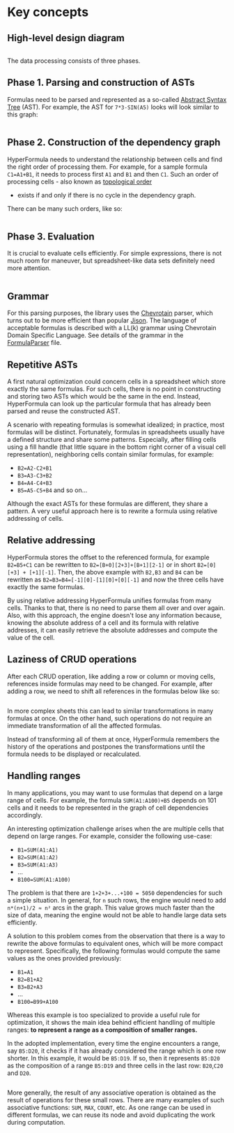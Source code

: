# Key concepts

## High-level design diagram

<img :src="$withBase('/hf-high-lvl-diagram.svg')">

The data processing consists of three phases.

## Phase 1. Parsing and construction of ASTs

Formulas need to be parsed and represented as a
so-called
[Abstract Syntax Tree](https://en.wikipedia.org/wiki/Abstract_syntax_tree)
(AST). For example, the AST for `7*3-SIN(A5)` looks will look
similar to this graph:

<img :src="$withBase('/ast.png')">

## Phase 2. Construction of the dependency graph

HyperFormula needs to understand the relationship between cells and
find the right order of processing them. For example, for a sample
formula `C1=A1+B1`, it needs to process first `A1` and `B1` and
then `C1`. Such an order of processing cells - also known as
[topological order](https://en.wikipedia.org/wiki/Topological_sorting)
- exists if and only if there is no cycle in the dependency graph.

There can be many such orders, like so:

<img :src="$withBase('/topsort.png')">

## Phase 3. Evaluation

It is crucial to evaluate cells efficiently. For simple expressions,
there is not much room for maneuver, but spreadsheet-like data sets
definitely need more attention.

<img :src="$withBase('/sample-sheet.png')">

## Grammar

For this parsing purposes, the library uses the
[Chevrotain](http://sap.github.io/chevrotain/docs/) parser, which turns
out to be more efficient than popular [Jison](https://zaa.ch/jison/).
The language of acceptable formulas is described with a LL(k) grammar
using Chevrotain Domain Specific Language. See details of the grammar
in the
[FormulaParser](https://github.com/handsontable/hyperformula/blob/develop/src/parser/FormulaParser.ts)
file.

## Repetitive ASTs

A first natural optimization could concern cells in a spreadsheet which
store exactly the same formulas. For such cells, there is no point in
constructing and storing two ASTs which would be the same in the end.
Instead, HyperFormula can look up the particular formula that has
already been parsed and reuse the constructed AST.

A scenario with repeating formulas is somewhat idealized; in practice,
most formulas will be distinct. Fortunately, formulas in spreadsheets
usually have a defined structure and share some patterns. Especially,
after filling cells using a fill handle (that little square in the
bottom right corner of a visual cell representation), neighboring
cells contain similar formulas, for example:

* `B2=A2-C2+B1`
* `B3=A3-C3+B2`
* `B4=A4-C4+B3`
* `B5=A5-C5+B4` and so on...

Although the exact ASTs for these formulas are different, they share a
pattern. A very useful approach here is to rewrite a formula using
relative addressing of cells.

## Relative addressing

HyperFormula stores the offset to the referenced formula, for example
`B2=B5+C1` can be rewritten to `B2=[B+0][2+3]+[B+1][2-1]` or in short
`B2=[0][+3] + [+1][-1]`. Then, the above example with `B2,B3` and `B4`
can be rewritten as `B2=B3=B4=[-1][0]-[1][0]+[0][-1]` and now the three
cells have exactly the same formulas.

By using relative addressing HyperFormula unifies formulas from many
cells. Thanks to that, there is no need to parse them all over and
over again. Also, with this approach, the engine doesn't lose any
information because, knowing the absolute address of a cell and its
formula with relative addresses, it can easily retrieve the absolute
addresses and compute the value of the cell.

## Laziness of CRUD operations

After each CRUD operation, like adding a row or column or moving
cells, references inside formulas may need to be changed. For example,
after adding a row, we need to shift all references in the formulas
below like so:

<img :src="$withBase('/crud-operations.png')">

In more complex sheets this can lead to similar transformations in
many formulas at once. On the other hand, such operations do not
require an immediate transformation of all the affected formulas.

Instead of transforming all of them at once, HyperFormula remembers
the history of the operations and postpones the transformations
until the formula needs to be displayed or recalculated.

## Handling ranges

In many applications, you may want to use formulas that depend on a
large range of cells. For example, the formula `SUM(A1:A100)+B5`
depends on 101 cells and it needs to be represented in the graph of
cell dependencies accordingly.

An interesting optimization challenge arises when the are multiple
cells that depend on large ranges. For example, consider the following
use-case:

* `B1=SUM(A1:A1)`
* `B2=SUM(A1:A2)`
* `B3=SUM(A1:A3)`
* ...
* `B100=SUM(A1:A100)`

The problem is that there are `1+2+3+...+100 = 5050` dependencies
for such a simple situation. In general, for `n` such rows, the
engine would need to add `n*(n+1)/2 ≈ n²` arcs in the graph. This
value grows much faster than the size of data, meaning the engine
would not be able to handle large data sets efficiently.

A solution to this problem comes from the observation that there is
a way to rewrite the above formulas to equivalent ones, which will
be more compact to represent. Specifically, the following formulas
would compute the same values as the ones provided previously:

* `B1=A1`
* `B2=B1+A2`
* `B3=B2+A3`
* ...
* `B100=B99+A100`

Whereas this example is too specialized to provide a useful rule
for optimization, it shows the main idea behind efficient handling
of multiple ranges: **to represent a range as a composition of
smaller ranges.**

In the adopted implementation, every time the engine encounters a
range, say `B5:D20`, it checks if it has already considered the
range which is one row shorter. In this example, it would be `B5:D19`.
If so, then it represents `B5:D20` as the composition of a range
`B5:D19` and three cells in the last row: `B20`,`C20` and `D20`.

<img :src="$withBase('/ranges.png')">

More generally, the result of any associative operation is obtained
as the result of operations for these small rows. There are many
examples of such associative functions: `SUM`, `MAX`, `COUNT`, etc.
As one range can be used in different formulas, we can reuse its
node and avoid duplicating the work during computation.